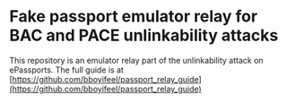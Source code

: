# Fake passport emulator relay for BAC and PACE unlinkability attacks

This repository is an emulator relay part of the unlinkability attack on ePassports. The full guide is at [https://github.com/bboyifeel/passport_relay_guide](https://github.com/bboyifeel/passport_relay_guide)
